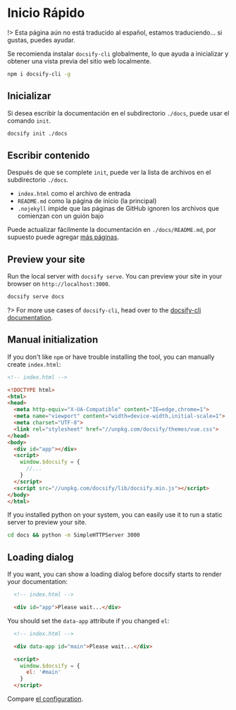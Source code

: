 # Inicio Rápido

!> Esta página aún no está traducido al español, estamos traduciendo... si gustas, puedes ayudar.

Se recomienda instalar `docsify-cli` globalmente, lo que ayuda a inicializar y obtener una vista previa del sitio web localmente.

```bash
npm i docsify-cli -g
```

## Inicializar

Si desea escribir la documentación en el subdirectorio `./docs`, puede usar el comando `init`.

```bash
docsify init ./docs
```

## Escribir contenido

Después de que se complete `init`, puede ver la lista de archivos en el subdirectorio `./docs`.

* `index.html` como el archivo de entrada
* `README.md` como la página de inicio (la principal)
* `.nojekyll` impide que las páginas de GitHub ignoren los archivos que comienzan con un guión bajo

Puede actualizar fácilmente la documentación en `./docs/README.md`, por supuesto puede agregar [más páginas](/es/more-pages.md).

## Preview your site

Run the local server with `docsify serve`. You can preview your site in your browser on `http://localhost:3000`.

```bash
docsify serve docs
```

?> For more use cases of `docsify-cli`, head over to the [docsify-cli documentation](https://github.com/QingWei-Li/docsify-cli).

## Manual initialization

If you don't like `npm` or have trouble installing the tool, you can manually create `index.html`:

```html
<!-- index.html -->

<!DOCTYPE html>
<html>
<head>
  <meta http-equiv="X-UA-Compatible" content="IE=edge,chrome=1">
  <meta name="viewport" content="width=device-width,initial-scale=1">
  <meta charset="UTF-8">
  <link rel="stylesheet" href="//unpkg.com/docsify/themes/vue.css">
</head>
<body>
  <div id="app"></div>
  <script>
    window.$docsify = {
      //...
    }
  </script>
  <script src="//unpkg.com/docsify/lib/docsify.min.js"></script>
</body>
</html>
```

If you installed python on your system, you can easily use it to run a static server to preview your site.

```bash
cd docs && python -m SimpleHTTPServer 3000
```

## Loading dialog

If you want, you can show a loading dialog before docsify starts to render your documentation:

```html
  <!-- index.html -->

  <div id="app">Please wait...</div>
```

You should set the `data-app` attribute if you changed `el`:

```html
  <!-- index.html -->

  <div data-app id="main">Please wait...</div>

  <script>
    window.$docsify = {
      el: '#main'
    }
  </script>
```

Compare [el configuration](/es/configuration.md#el).
